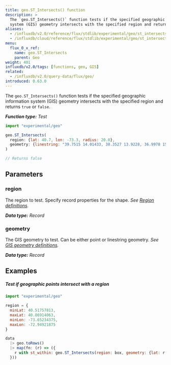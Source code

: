 ```yaml
---
title: geo.ST_Intersects() function
description: >
  The `geo.ST_Intersects()` function tests if the specified geographic information
  system (GIS) geometry intersects with the specified region and returns `true` or `false`.
aliases:
  - /influxdb/v2.0/reference/flux/stdlib/experimental/geo/st_intersects/
  - /influxdb/cloud/reference/flux/stdlib/experimental/geo/st_intersects/
menu:
  flux_0_x_ref:
    name: geo.ST_Intersects
    parent: Geo
weight: 401
influxdb/v2.0/tags: [functions, geo, GIS]
related:
  - /influxdb/v2.0/query-data/flux/geo/
introduced: 0.63.0
---
```


The `geo.ST_Intersects()` function tests if the specified geographic information
system (GIS) geometry intersects with the specified region and returns `true` or `false`.

_**Function type:** Test_

```js
import "experimental/geo"

geo.ST_Intersects(
  region: {lat: 40.7, lon: -73.3, radius: 20.0},
  geometry: {linestring: "39.7515 14.01433, 38.3527 13.9228, 36.9978 15.08433"}
)

// Returns false
```

## Parameters

### region
The region to test.
Specify record properties for the shape.
_See [Region definitions](/influxdb/v2.0/reference/flux/stdlib/experimental/geo/#region-definitions)._

_**Data type:** Record_

### geometry
The GIS geometry to test.
Can be either point or linestring geometry.
_See [GIS geometry definitions](/influxdb/v2.0/reference/flux/stdlib/experimental/geo/#gis-geometry-definitions)._

_**Data type:** Record_

## Examples

##### Test if geographic points intersect with a region
```js
import "experimental/geo"

region = {
  minLat: 40.51757813,
  maxLat: 40.86914063,
  minLon: -73.65234375,
  maxLon: -72.94921875
}

data
  |> geo.toRows()
  |> map(fn: (r) => ({
    r with st_within: geo.ST_Intersects(region: box, geometry: {lat: r.lat, lon: r.lon})
  }))
```

